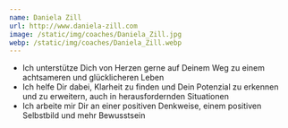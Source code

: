 ```yaml
---
name: Daniela Zill
url: http://www.daniela-zill.com
image: /static/img/coaches/Daniela_Zill.jpg
webp: /static/img/coaches/Daniela_Zill.webp
---
```


<ul><li>Ich unterstütze Dich von Herzen gerne auf Deinem Weg zu einem achtsameren und glücklicheren Leben</li><li>Ich helfe Dir dabei, Klarheit zu finden und Dein Potenzial zu erkennen und zu erweitern, auch in herausfordernden Situationen</li><li>Ich arbeite mir Dir an einer positiven Denkweise, einem positiven Selbstbild und mehr Bewusstsein</li></ul>